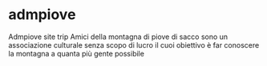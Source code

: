 # admpiove
Admpiove site trip
Amici della montagna di piove di sacco sono un associazione culturale senza scopo di lucro il cuoi obiettivo è far conoscere la montagna a quanta più gente possibile
